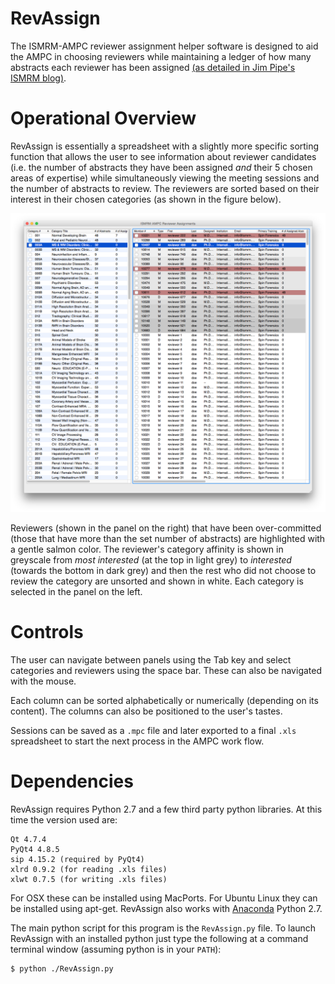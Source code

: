 # RevAssign
The ISMRM-AMPC reviewer assignment helper software is designed to aid the
AMPC in choosing reviewers while maintaining a ledger of how many abstracts
each reviewer has been assigned [(as detailed in Jim Pipe's ISMRM
blog)](http://www.ismrm.org/12/7T.pdf).

# Operational Overview
RevAssign is essentially a spreadsheet with
a slightly more specific sorting function that allows the user to see
information about reviewer candidates (i.e. the number of abstracts they have
been assigned *and* their 5 chosen areas of expertise) while simultaneously
viewing the meeting sessions and the number of abstracts to review.  The
reviewers are sorted based on their interest in their chosen categories (as
shown in the figure below).

![RevAssign Screen Shot](./ScreenShot1.png)

Reviewers (shown in the panel on the right) that have been over-committed
(those that have more than the set number of abstracts) are highlighted with a
gentle salmon color.
The reviewer's category affinity is shown in greyscale from *most interested* (at
the top in light grey) to *interested* (towards the bottom in dark grey) and then
the rest who did not choose to review the category are unsorted and shown in
white.  Each category is selected in the panel on the left.

# Controls
The user can navigate between panels using the Tab key and select categories
and reviewers using the space bar.  These can also be navigated with the mouse.

Each column can be sorted alphabetically or numerically (depending on its
content). The columns can also be positioned to the user's tastes.

Sessions can be saved as a `.mpc` file and later exported to a final `.xls`
spreadsheet to start the next process in the AMPC work flow.

# Dependencies
RevAssign requires Python 2.7 and a few third party python libraries.  At this
time the version used are:

    Qt 4.7.4
    PyQt4 4.8.5
    sip 4.15.2 (required by PyQt4)
    xlrd 0.9.2 (for reading .xls files)
    xlwt 0.7.5 (for writing .xls files)

For OSX these can be installed using MacPorts.  For Ubuntu Linux they can
be installed using apt-get.  RevAssign also works with
[Anaconda](http://continuum.io/) Python 2.7.

The main python script for this program is the `RevAssign.py` file.  To
launch RevAssign with an installed python just type the following at a
command terminal window (assuming python is in your `PATH`):

    $ python ./RevAssign.py
